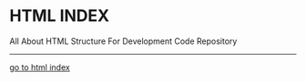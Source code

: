 # HTML INDEX
All About HTML Structure For Development Code  Repository
<hr>
<a href="https://codewithpunit.github.io/html-index/">go to html index</a>
